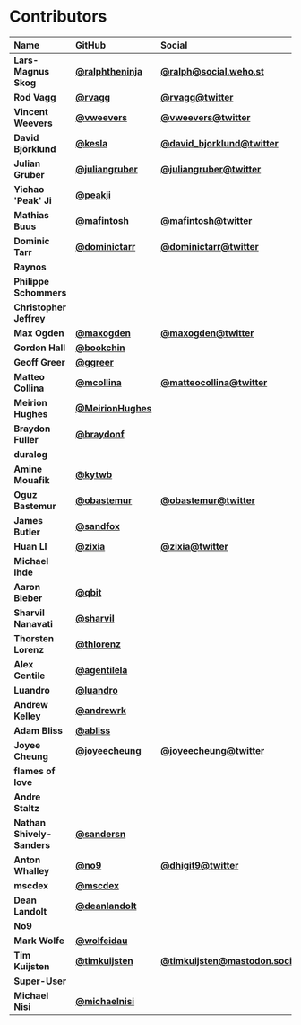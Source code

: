 # Contributors

| Name                       | GitHub                                                 | Social                                                                   |
| :------------------------- | :----------------------------------------------------- | :----------------------------------------------------------------------- |
| **Lars-Magnus Skog**       | [**@ralphtheninja**](https://github.com/ralphtheninja) | [**@ralph@social.weho.st**](https://social.weho.st/@ralph)               |
| **Rod Vagg**               | [**@rvagg**](https://github.com/rvagg)                 | [**@rvagg@twitter**](https://twitter.com/rvagg)                          |
| **Vincent Weevers**        | [**@vweevers**](https://github.com/vweevers)           | [**@vweevers@twitter**](https://twitter.com/vweevers)                    |
| **David Björklund**        | [**@kesla**](https://github.com/kesla)                 | [**@david_bjorklund@twitter**](https://twitter.com/david_bjorklund)      |
| **Julian Gruber**          | [**@juliangruber**](https://github.com/juliangruber)   | [**@juliangruber@twitter**](https://twitter.com/juliangruber)            |
| **Yichao 'Peak' Ji**       | [**@peakji**](https://github.com/peakji)               |                                                                          |
| **Mathias Buus**           | [**@mafintosh**](https://github.com/mafintosh)         | [**@mafintosh@twitter**](https://twitter.com/mafintosh)                  |
| **Dominic Tarr**           | [**@dominictarr**](https://github.com/dominictarr)     | [**@dominictarr@twitter**](https://twitter.com/dominictarr)              |
| **Raynos**                 |                                                        |                                                                          |
| **Philippe Schommers**     |                                                        |                                                                          |
| **Christopher Jeffrey**    |                                                        |                                                                          |
| **Max Ogden**              | [**@maxogden**](https://github.com/maxogden)           | [**@maxogden@twitter**](https://twitter.com/maxogden)                    |
| **Gordon Hall**            | [**@bookchin**](https://github.com/bookchin)           |                                                                          |
| **Geoff Greer**            | [**@ggreer**](https://github.com/ggreer)               |                                                                          |
| **Matteo Collina**         | [**@mcollina**](https://github.com/mcollina)           | [**@matteocollina@twitter**](https://twitter.com/matteocollina)          |
| **Meirion Hughes**         | [**@MeirionHughes**](https://github.com/MeirionHughes) |                                                                          |
| **Braydon Fuller**         | [**@braydonf**](https://github.com/braydonf)           |                                                                          |
| **duralog**                |                                                        |                                                                          |
| **Amine Mouafik**          | [**@kytwb**](https://github.com/kytwb)                 |                                                                          |
| **Oguz Bastemur**          | [**@obastemur**](https://github.com/obastemur)         | [**@obastemur@twitter**](https://twitter.com/obastemur)                  |
| **James Butler**           | [**@sandfox**](https://github.com/sandfox)             |                                                                          |
| **Huan LI**                | [**@zixia**](https://github.com/zixia)                 | [**@zixia@twitter**](https://twitter.com/zixia)                          |
| **Michael Ihde**           |                                                        |                                                                          |
| **Aaron Bieber**           | [**@qbit**](https://github.com/qbit)                   |                                                                          |
| **Sharvil Nanavati**       | [**@sharvil**](https://github.com/sharvil)             |                                                                          |
| **Thorsten Lorenz**        | [**@thlorenz**](https://github.com/thlorenz)           |                                                                          |
| **Alex Gentile**           | [**@agentilela**](https://github.com/agentilela)       |                                                                          |
| **Luandro**                | [**@luandro**](https://github.com/luandro)             |                                                                          |
| **Andrew Kelley**          | [**@andrewrk**](https://github.com/andrewrk)           |                                                                          |
| **Adam Bliss**             | [**@abliss**](https://github.com/abliss)               |                                                                          |
| **Joyee Cheung**           | [**@joyeecheung**](https://github.com/joyeecheung)     | [**@joyeecheung@twitter**](https://twitter.com/joyeecheung)              |
| **flames of love**         |                                                        |                                                                          |
| **Andre Staltz**           |                                                        |                                                                          |
| **Nathan Shively-Sanders** | [**@sandersn**](https://github.com/sandersn)           |                                                                          |
| **Anton Whalley**          | [**@no9**](https://github.com/no9)                     | [**@dhigit9@twitter**](https://twitter.com/dhigit9)                      |
| **mscdex**                 | [**@mscdex**](https://github.com/mscdex)               |                                                                          |
| **Dean Landolt**           | [**@deanlandolt**](https://github.com/deanlandolt)     |                                                                          |
| **No9**                    |                                                        |                                                                          |
| **Mark Wolfe**             | [**@wolfeidau**](https://github.com/wolfeidau)         |                                                                          |
| **Tim Kuijsten**           | [**@timkuijsten**](https://github.com/timkuijsten)     | [**@timkuijsten@mastodon.social**](https://mastodon.social/@timkuijsten) |
| **Super-User**             |                                                        |                                                                          |
| **Michael Nisi**           | [**@michaelnisi**](https://github.com/michaelnisi)     |                                                                          |
